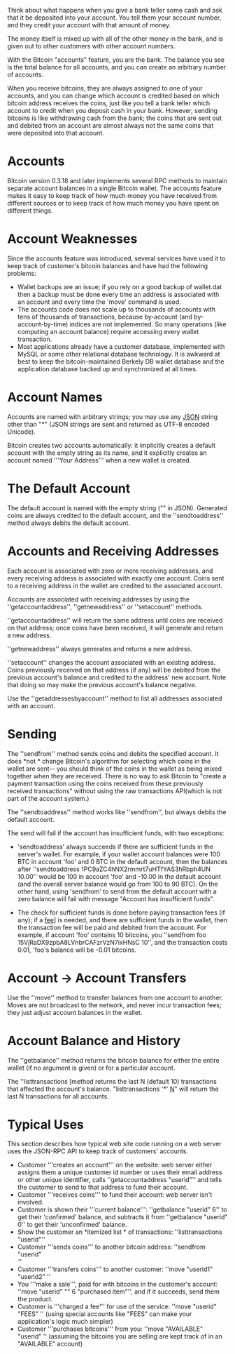 Think about what happens when you give a bank teller some cash and ask that it be deposited into your account. You tell them your account number, and they credit your account with that amount of money.

The money itself is mixed up with all of the other money in the bank, and is given out to other customers with other account numbers.

With the Bitcoin "accounts" feature, you are the bank. The balance you see is the total balance for all accounts, and you can create an arbitrary number of accounts.

When you receive bitcoins, they are always assigned to one of your accounts, and you can change which account is credited based on which bitcoin address receives the coins, just like you tell a bank teller which account to credit when you deposit cash in your bank. However, sending bitcoins is like withdrawing cash from the bank; the coins that are sent out and debited from an account are almost always not the same coins that were deposited into that account.

# Accounts 

Bitcoin version 0.3.18 and later implements several RPC methods to maintain separate account balances in a single Bitcoin wallet.  The accounts feature makes it easy to keep track of how much money you have received from different sources or to keep track of how much money you have spent on different things.

# Account Weaknesses 

Since the accounts feature was introduced, several services have used it to keep track of customer's bitcoin balances and have had the following problems:

* Wallet backups are an issue; if you rely on a good backup of wallet.dat then a backup must be done every time an address is associated with an account and every time the 'move' command is used.
* The accounts code does not scale up to thousands of accounts with tens of thousands of transactions, because by-account (and by-account-by-time) indices are not implemented. So many operations (like computing an account balance) require accessing every wallet transaction.
* Most applications already have a customer database, implemented with MySQL or some other relational database technology. It is awkward at best to keep the bitcoin-maintained Berkely DB wallet database and the application database backed up and synchronized at all times.

# Account Names 

Accounts are named with arbitrary strings; you may use any [JSON](http://www.json.org/) string other than "*" (JSON strings are sent and returned as UTF-8 encoded Unicode).

Bitcoin creates two accounts automatically:  it implicitly creates a default account with the empty string as its name, and it explicitly creates an account named '''Your Address''' when a new wallet is created.

# The Default Account 

The default account is named with the empty string ("" in JSON).  Generated coins are always credited to the default account, and the ''sendtoaddress'' method always debits the default account.

# Accounts and Receiving Addresses 

Each account is associated with zero or more receiving addresses, and every receiving address is associated with exactly one account.  Coins sent to a receiving address in the wallet are credited to the associated account.

Accounts are associated with receiving addresses by using the ''getaccountaddress'', ''getnewaddress'' or ''setaccount'' methods.

''getaccountaddress'' will return the same address until coins are received on that address; once coins have been received, it will generate and return a new address.

''getnewaddress'' always generates and returns a new address.

''setaccount'' changes the account associated with an existing address.  Coins previously received on that address (if any) will be debited from the previous account's balance and credited to the address' new account.  Note that doing so may make the previous account's balance negative.

Use the ''getaddressesbyaccount'' method to list all addresses associated with an account.

# Sending 

The ''sendfrom'' method sends coins and debits the specified account.  It does     *not    * change Bitcoin's algorithm for selecting which coins in the wallet are sent-- you should think of the coins in the wallet as being mixed together when they are received.  There is no way to ask Bitcoin to "create a payment transaction using the coins received from these previously received transactions" without using the raw transactions API(which is not part of the account system.)

The ''sendtoaddress'' method works like ''sendfrom'', but always debits the default account.

The send will fail if the account has insufficient funds, with two exceptions:

  - 'sendtoaddress' always succeeds if there are sufficient funds in the
    server's wallet.  For example, if your wallet account balances were 100 BTC in account
    'foo' and 0 BTC in the default account, then the balances after ''sendtoaddress
    1PC9aZC4hNX2rmmrt7uHTfYAS3hRbph4UN 10.00'' would be 100 in account 'foo' and -10.00 in
    the default account (and the overall server balance would go from 100 to 90 BTC).  On
    the other hand, using 'sendfrom' to send from the default account with a zero balance
    will fail with message "Account has insufficient funds".

  - The check for sufficient funds is done before paying transaction fees (if any); if a
    [fee]([transaction)] is needed, and there are sufficient funds in the wallet, then the
    transaction fee will be paid and debited from the account.  For example, if account
    'foo' contains 10 bitcoins, you ''sendfrom foo 15VjRaDX9zpbA8LVnbrCAFzrVzN7ixHNsC 10'',
    and the transaction costs 0.01, 'foo's balance will be -0.01 bitcoins.

# Account -> Account Transfers 

Use the ''move'' method to transfer balances from one account to another. Moves are not broadcast to the network, and never incur transaction fees; they just adjust account balances in the wallet.

# Account Balance and History

The ''getbalance'' method returns the bitcoin balance for either the entire wallet (if no argument is given) or for a particular account.

The ''listtransactions <account> [method returns the last N (default 10) transactions that affected the account's balance.  "listtransactions '*' [N](N]'')" will return the last N transactions for all accounts.

# Typical Uses 

This section describes how typical web site code running on a web server uses the JSON-RPC API to keep track of customers' accounts.

* Customer '''creates an account''' on the website:  web server either assigns them a unique customer id number or uses their email address or other unique identifier, calls ''getaccountaddress "userid"'' and tells the customer to send to that address to fund their account.
* Customer '''receives coins''' to fund their account: web server isn't involved.
* Customer is shown their '''current balance''':  ''getbalance "userid" 6'' to get their 'confirmed' balance, and subtracts it from ''getbalance "userid" 0'' to get their 'unconfirmed' balance.
* Show the customer an     *itemized list    * of transactions:  ''listtransactions "userid"''
* Customer '''sends coins''' to another bitcoin address: ''sendfrom "userid" <address> <amount>''
* Customer '''transfers coins''' to another customer:  ''move "userid1" "userid2" <amount>''
* You '''make a sale''', paid for with bitcoins in the customer's account:  ''move "userid" "" <amount> 6 "purchased item"'', and if it succeeds, send them the product.
* Customer is '''charged a fee''' for use of the service:  ''move "userid" "FEES" <amount>''  (using special accounts like "FEES" can make your application's logic much simpler)
* Customer '''purchases bitcoins''' from you:  ''move "AVAILABLE" "userid" <amount>'' (assuming the bitcoins you are selling are kept track of in an "AVAILABLE" account)